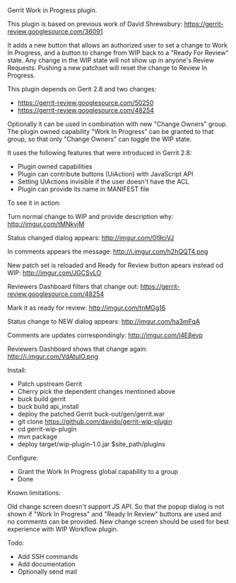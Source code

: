 Gerrit Work in Progress plugin.

This plugin is based on previous work of David Shrewsbury:
https://gerrit-review.googlesource.com/36091

It adds a new button that allows an authorized user to set a
change to Work In Progress, and a button to change from WIP back
to a "Ready For Review" state. Any change in the WIP state will not
show up in anyone's Review Requests. Pushing a new patchset will
reset the change to Review In Progress.

This plugin depends on Gerit 2.8 and two changes:

* https://gerrit-review.googlesource.com/50250
* https://gerrit-review.googlesource.com/48254

Optionally it can be used in combination with new "Change Owners"
group. The plugin owned capability "Work In Progress" can be granted
to that group, so that only "Change Owners" can toggle the WIP state.

It uses the following features that were introduced in Gerrit 2.8:

* Plugin owned capabilities
* Plugin can contribute buttons (UiAction) with JavaScript API
* Setting UiActions invisible if the user doesn't have the ACL
* Plugin can provide its name in MANIFEST file 

To see it in action:

Turn normal change to WIP and provide description why:
http://imgur.com/tMNkyjM

Status changed dialog appears:
http://imgur.com/0I9ciVJ

In comments appears the message:
http://i.imgur.com/h2hQQT4.png

New patch set is reloaded and Ready for Review button apears instead od WIP:
http://imgur.com/JGCSyLO

Reviewers Dashboard filters that change out:
https://gerrit-review.googlesource.com/48254

Mark it as ready for review:
http://imgur.com/tnMGg16

Status change to NEW dialog appears:
http://imgur.com/ha3mFqA

Comments are updates correspondingly:
http://imgur.com/l4E8evp

Reviewers Dashboard shows that change again:
http://i.imgur.com/VdAtuIO.png

Install:

* Patch upstream Gerrit
* Cherry pick the dependent changes mentioned above
* buck build gerrit
* buck build api_install
* deploy the patched Gerrit buck-out/gen/gerrit.war
* git clone https://github.com/davido/gerrit-wip-plugin
* cd gerrit-wip-plugin
* mvn package
* deploy target/wip-plugin-1.0.jar $site_path/plugins

Configure:

* Grant the Work In Progress global capability to a group
* Done

Known limitations:

Old change screen doesn't support JS API. So that the popup dialog is not shown
if "Work In Progress" and "Ready In Review" buttons are used and no comments
can be provided. New change screen should be used for best experience with
WIP Workflow plugin. 

Todo:

* Add SSH commands
* Add documentation
* Optionally send mail

